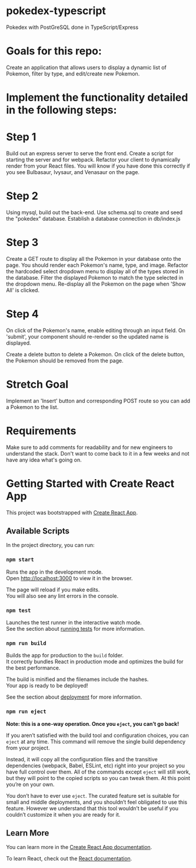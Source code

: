 # pokedex-typescript
Pokedex with PostGreSQL done in TypeScript/Express

# Goals for this repo:
Create an application that allows users to display a dynamic list of Pokemon, filter by type, and edit/create new Pokemon.

# Implement the functionality detailed in the following steps:

# Step 1
Build out an express server to serve the front end. Create a script for starting the server and for webpack. Refactor your client to dynamically render from your React files. You will know if you have done this correctly if you see Bulbasaur, Ivysaur, and Venasaur on the page.

# Step 2
Using mysql, build out the back-end. Use schema.sql to create and seed the "pokedex" database. Establish a database connection in db/index.js

# Step 3
Create a GET route to display all the Pokemon in your database onto the page. You should render each Pokemon's name, type, and image. Refactor the hardcoded select dropdown menu to display all of the types stored in the database. Filter the displayed Pokemon to match the type selected in the dropdown menu. Re-display all the Pokemon on the page when 'Show All' is clicked.

# Step 4
On click of the Pokemon's name, enable editing through an input field. On 'submit', your component should re-render so the updated name is displayed.

Create a delete button to delete a Pokemon. On click of the delete button, the Pokemon should be removed from the page.

# Stretch Goal
Implement an 'Insert' button and corresponding POST route so you can add a Pokemon to the list.

# Requirements
Make sure to add comments for readability and for new engineers to understand the stack. Don't want to come back to it in a few weeks and not have any idea what's going on.

# Getting Started with Create React App

This project was bootstrapped with [Create React App](https://github.com/facebook/create-react-app).

## Available Scripts

In the project directory, you can run:

### `npm start`

Runs the app in the development mode.\
Open [http://localhost:3000](http://localhost:3000) to view it in the browser.

The page will reload if you make edits.\
You will also see any lint errors in the console.

### `npm test`

Launches the test runner in the interactive watch mode.\
See the section about [running tests](https://facebook.github.io/create-react-app/docs/running-tests) for more information.

### `npm run build`

Builds the app for production to the `build` folder.\
It correctly bundles React in production mode and optimizes the build for the best performance.

The build is minified and the filenames include the hashes.\
Your app is ready to be deployed!

See the section about [deployment](https://facebook.github.io/create-react-app/docs/deployment) for more information.

### `npm run eject`

**Note: this is a one-way operation. Once you `eject`, you can’t go back!**

If you aren’t satisfied with the build tool and configuration choices, you can `eject` at any time. This command will remove the single build dependency from your project.

Instead, it will copy all the configuration files and the transitive dependencies (webpack, Babel, ESLint, etc) right into your project so you have full control over them. All of the commands except `eject` will still work, but they will point to the copied scripts so you can tweak them. At this point you’re on your own.

You don’t have to ever use `eject`. The curated feature set is suitable for small and middle deployments, and you shouldn’t feel obligated to use this feature. However we understand that this tool wouldn’t be useful if you couldn’t customize it when you are ready for it.

## Learn More

You can learn more in the [Create React App documentation](https://facebook.github.io/create-react-app/docs/getting-started).

To learn React, check out the [React documentation](https://reactjs.org/).
